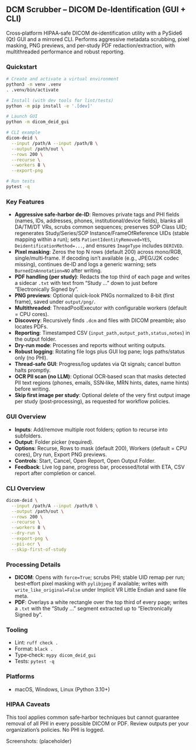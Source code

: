## DCM Scrubber – DICOM De‑Identification (GUI + CLI)

Cross‑platform HIPAA‑safe DICOM de‑identification utility with a PySide6 (Qt) GUI and a mirrored CLI. Performs aggressive metadata scrubbing, pixel masking, PNG previews, and per‑study PDF redaction/extraction, with multithreaded performance and robust reporting.

### Quickstart

```bash
# Create and activate a virtual environment
python3 -m venv .venv
. .venv/bin/activate

# Install (with dev tools for lint/tests)
python -m pip install -e '.[dev]'

# Launch GUI
python -m dicom_deid_gui

# CLI example
dicom-deid \
  --input /path/A --input /path/B \
  --output /path/out \
  --rows 200 \
  --recurse \
  --workers 8 \
  --export-png

# Run tests
pytest -q
```

### Key Features

- **Aggressive safe‑harbor de‑ID**: Removes private tags and PHI fields (names, IDs, addresses, phones, institutional/device fields), blanks all DA/TM/DT VRs, scrubs common sequences; preserves SOP Class UID; regenerates Study/Series/SOP Instance/FrameOfReference UIDs (stable mapping within a run); sets `PatientIdentityRemoved=YES`, `DeidentificationMethod=...`, and ensures `ImageType` includes `DERIVED`.
- **Pixel masking**: Zeros the top N rows (default 200) across mono/RGB, single/multi‑frame. If decoding isn’t available (e.g., JPEG/J2K codec missing), continues de‑ID and logs a generic warning; sets `BurnedInAnnotation=NO` after writing.
- **PDF handling (per study)**: Redacts the top third of each page and writes a sidecar `.txt` with text from “Study …” down to just before “Electronically Signed by”.
- **PNG previews**: Optional quick‑look PNGs normalized to 8‑bit (first frame), saved under `output/png/`.
- **Multithreaded**: ThreadPoolExecutor with configurable workers (default = CPU cores).
- **Discovery**: Recursively finds `.dcm` and files with DICOM preamble; also locates PDFs.
- **Reporting**: Timestamped CSV (`input_path,output_path,status,notes`) in the output folder.
- **Dry‑run mode**: Processes and reports without writing outputs.
- **Robust logging**: Rotating file logs plus GUI log pane; logs paths/status only (no PHI).
- **Thread‑safe GUI**: Progress/log updates via Qt signals; cancel button halts promptly.
- **OCR PII scan (no LLM)**: Optional OCR‑based scan that masks detected PII text regions (phones, emails, SSN‑like, MRN hints, dates, name hints) before writing.
- **Skip first image per study**: Optional delete of the very first output image per study (post‑processing), as requested for workflow policies.

### GUI Overview

- **Inputs**: Add/remove multiple root folders; option to recurse into subfolders.
- **Output**: Folder picker (required).
- **Options**: Recurse, Rows to mask (default 200), Workers (default = CPU cores), Dry run, Export PNG previews.
- **Controls**: Start, Cancel, Open Report, Open Output Folder.
- **Feedback**: Live log pane, progress bar, processed/total with ETA, CSV report after completion or cancel.

### CLI Overview

```bash
dicom-deid \
  --input /path/A --input /path/B \
  --output /path/out \
  --rows 200 \
  --recurse \
  --workers 8 \
  --dry-run \
  --export-png \
  --pii-ocr \
  --skip-first-of-study
```

### Processing Details

- **DICOM**: Opens with `force=True`; scrubs PHI; stable UID remap per run; best‑effort pixel masking with `pylibjpeg` if available; writes with `write_like_original=False` under Implicit VR Little Endian and sane file meta.
- **PDF**: Overlays a white rectangle over the top third of every page; writes a `.txt` with the “Study …” segment extracted up to “Electronically Signed by”.

### Tooling

- Lint: `ruff check .`
- Format: `black .`
- Type‑check: `mypy dicom_deid_gui`
- Tests: `pytest -q`

### Platforms

- macOS, Windows, Linux (Python 3.10+)

### HIPAA Caveats

This tool applies common safe‑harbor techniques but cannot guarantee removal of all PHI in every possible DICOM or PDF. Review outputs per your organization’s policies. No PHI is logged.

Screenshots: (placeholder)


